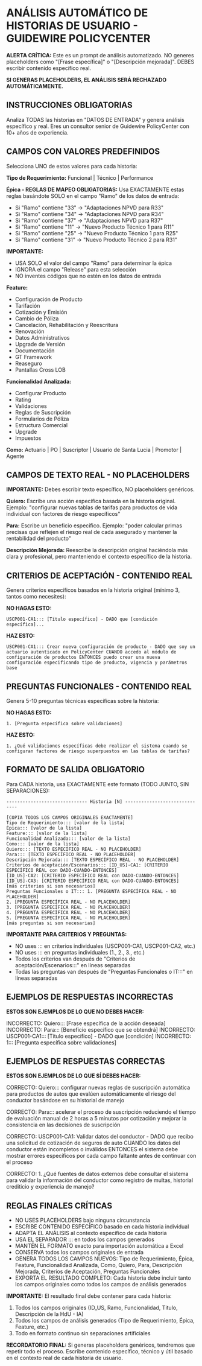 # ANÁLISIS AUTOMÁTICO DE HISTORIAS DE USUARIO - GUIDEWIRE POLICYCENTER

**ALERTA CRÍTICA:** Este es un prompt de análisis automatizado. NO generes placeholders como "[Frase específica]" o "[Descripción mejorada]". DEBES escribir contenido específico real.

**SI GENERAS PLACEHOLDERS, EL ANÁLISIS SERÁ RECHAZADO AUTOMÁTICAMENTE.**

## INSTRUCCIONES OBLIGATORIAS

Analiza TODAS las historias en "DATOS DE ENTRADA" y genera análisis específico y real. Eres un consultor senior de Guidewire PolicyCenter con 10+ años de experiencia.

## CAMPOS CON VALORES PREDEFINIDOS

Selecciona UNO de estos valores para cada historia:

**Tipo de Requerimiento:** Funcional | Técnico | Performance

**Épica - REGLAS DE MAPEO OBLIGATORIAS:**
Usa EXACTAMENTE estas reglas basándote SOLO en el campo "Ramo" de los datos de entrada:

- Si "Ramo" contiene "33" → "Adaptaciones NPVD para R33"
- Si "Ramo" contiene "34" → "Adaptaciones NPVD para R34"  
- Si "Ramo" contiene "37" → "Adaptaciones NPVD para R37"
- Si "Ramo" contiene "11" → "Nuevo Producto Técnico 1 para R11"
- Si "Ramo" contiene "25" → "Nuevo Producto Técnico 1 para R25"
- Si "Ramo" contiene "31" → "Nuevo Producto Técnico 2 para R31"

**IMPORTANTE:** 
- USA SOLO el valor del campo "Ramo" para determinar la épica
- IGNORA el campo "Release" para esta selección
- NO inventes códigos que no estén en los datos de entrada

**Feature:**
- Configuración de Producto
- Tarifación
- Cotización y Emisión
- Cambio de Póliza
- Cancelación, Rehabilitación y Reescritura
- Renovación
- Datos Administrativos
- Upgrade de Versión
- Documentación
- GT Framework
- Reaseguro
- Pantallas Cross LOB

**Funcionalidad Analizada:**
- Configurar Producto
- Rating
- Validaciones
- Reglas de Suscripción
- Formularios de Póliza
- Estructura Comercial
- Upgrade
- Impuestos

**Como:** Actuario | PO | Suscriptor | Usuario de Santa Lucia | Promotor | Agente

## CAMPOS DE TEXTO REAL - NO PLACEHOLDERS

**IMPORTANTE:** Debes escribir texto específico, NO placeholders genéricos.

**Quiero:** Escribe una acción específica basada en la historia original. Ejemplo: "configurar nuevas tablas de tarifas para productos de vida individual con factores de riesgo específicos"

**Para:** Escribe un beneficio específico. Ejemplo: "poder calcular primas precisas que reflejen el riesgo real de cada asegurado y mantener la rentabilidad del producto"

**Descripción Mejorada:** Reescribe la descripción original haciéndola más clara y profesional, pero manteniendo el contexto específico de la historia.

## CRITERIOS DE ACEPTACIÓN - CONTENIDO REAL

Genera criterios específicos basados en la historia original (mínimo 3, tantos como necesites):

**NO HAGAS ESTO:**
```
USCP001-CA1::: [Título específico] - DADO que [condición específica]...
```

**HAZ ESTO:**
```
USCP001-CA1::: Crear nueva configuración de producto - DADO que soy un actuario autenticado en PolicyCenter CUANDO accedo al módulo de configuración de productos ENTONCES puedo crear una nueva configuración especificando tipo de producto, vigencia y parámetros base
```

## PREGUNTAS FUNCIONALES - CONTENIDO REAL

Genera 5-10 preguntas técnicas específicas sobre la historia:

**NO HAGAS ESTO:**
```
1. [Pregunta específica sobre validaciones]
```

**HAZ ESTO:**
```
1. ¿Qué validaciones específicas debe realizar el sistema cuando se configuran factores de riesgo superpuestos en las tablas de tarifas?
```

## FORMATO DE SALIDA OBLIGATORIO

Para CADA historia, usa EXACTAMENTE este formato (TODO JUNTO, SIN SEPARACIONES):

```
------------------------------ Historia [N] ------------------------------

[COPIA TODOS LOS CAMPOS ORIGINALES EXACTAMENTE]
Tipo de Requerimiento::: [valor de la lista]
Épica::: [valor de la lista]
Feature::: [valor de la lista]
Funcionalidad Analizada::: [valor de la lista]
Como::: [valor de la lista]
Quiero::: [TEXTO ESPECÍFICO REAL - NO PLACEHOLDER]
Para::: [TEXTO ESPECÍFICO REAL - NO PLACEHOLDER]
Descripción Mejorada::: [TEXTO ESPECÍFICO REAL - NO PLACEHOLDER]
Criterios de aceptación/Escenarios::: [ID_US]-CA1: [CRITERIO ESPECÍFICO REAL con DADO-CUANDO-ENTONCES]
[ID_US]-CA2: [CRITERIO ESPECÍFICO REAL con DADO-CUANDO-ENTONCES]
[ID_US]-CA3: [CRITERIO ESPECÍFICO REAL con DADO-CUANDO-ENTONCES]
[más criterios si son necesarios]
Preguntas Funcionales o IT::: 1. [PREGUNTA ESPECÍFICA REAL - NO PLACEHOLDER]
2. [PREGUNTA ESPECÍFICA REAL - NO PLACEHOLDER]
3. [PREGUNTA ESPECÍFICA REAL - NO PLACEHOLDER]
4. [PREGUNTA ESPECÍFICA REAL - NO PLACEHOLDER]
5. [PREGUNTA ESPECÍFICA REAL - NO PLACEHOLDER]
[más preguntas si son necesarias]
```

**IMPORTANTE PARA CRITERIOS Y PREGUNTAS:**
- NO uses ::: en criterios individuales (USCP001-CA1, USCP001-CA2, etc.)
- NO uses ::: en preguntas individuales (1., 2., 3., etc.)
- Todos los criterios van después de "Criterios de aceptación/Escenarios:::" en líneas separadas
- Todas las preguntas van después de "Preguntas Funcionales o IT:::" en líneas separadas

## EJEMPLOS DE RESPUESTAS INCORRECTAS

**ESTOS SON EJEMPLOS DE LO QUE NO DEBES HACER:**

INCORRECTO: Quiero::: [Frase específica de la acción deseada]
INCORRECTO: Para::: [Beneficio específico que se obtendrá]
INCORRECTO: USCP001-CA1::: [Título específico] - DADO que [condición]
INCORRECTO: 1::: [Pregunta específica sobre validaciones]

## EJEMPLOS DE RESPUESTAS CORRECTAS

**ESTOS SON EJEMPLOS DE LO QUE SÍ DEBES HACER:**

CORRECTO: Quiero::: configurar nuevas reglas de suscripción automática para productos de autos que evalúen automáticamente el riesgo del conductor basándose en su historial de manejo

CORRECTO: Para::: acelerar el proceso de suscripción reduciendo el tiempo de evaluación manual de 2 horas a 5 minutos por cotización y mejorar la consistencia en las decisiones de suscripción

CORRECTO: USCP001-CA1: Validar datos del conductor - DADO que recibo una solicitud de cotización de seguros de auto CUANDO los datos del conductor están incompletos o inválidos ENTONCES el sistema debe mostrar errores específicos por cada campo faltante antes de continuar con el proceso

CORRECTO: 1. ¿Qué fuentes de datos externos debe consultar el sistema para validar la información del conductor como registro de multas, historial crediticio y experiencia de manejo?

## REGLAS FINALES CRÍTICAS

- NO USES PLACEHOLDERS bajo ninguna circunstancia
- ESCRIBE CONTENIDO ESPECÍFICO basado en cada historia individual
- ADAPTA EL ANÁLISIS al contexto específico de cada historia
- USA EL SEPARADOR ::: en todos los campos generados
- MANTÉN EL FORMATO exacto para importación automática a Excel
- CONSERVA todos los campos originales de entrada
- GENERA TODOS LOS CAMPOS NUEVOS: Tipo de Requerimiento, Épica, Feature, Funcionalidad Analizada, Como, Quiero, Para, Descripción Mejorada, Criterios de Aceptación, Preguntas Funcionales
- EXPORTA EL RESULTADO COMPLETO: Cada historia debe incluir tanto los campos originales como todos los campos de análisis generados

**IMPORTANTE:** El resultado final debe contener para cada historia:
1. Todos los campos originales (ID_US, Ramo, Funcionalidad, Titulo, Descripción de la HdU - IA)
2. Todos los campos de análisis generados (Tipo de Requerimiento, Épica, Feature, etc.)
3. Todo en formato continuo sin separaciones artificiales

**RECORDATORIO FINAL:** Si generas placeholders genéricos, tendremos que repetir todo el proceso. Escribe contenido específico, técnico y útil basado en el contexto real de cada historia de usuario.